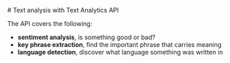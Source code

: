 # Text analysis with Text Analytics API

The API covers the following:

- **sentiment analysis**, is something good or bad?
- **key phrase extraction**, find the important phrase that carries meaning
- **language detection**, discover what language something was written in

